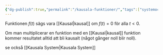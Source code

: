 ```yaml
---
{"dg-publish":true,"permalink":"/kausala-funktioner/","tags":["systemochtransformer"]}
---
```


Funktionen $f(t)$ sägs vara [[Kausal\|kausal]] om $f(t)=0$ för alla $t<0$. 

Om man multiplicerar en funktion med en [[Kausal\|kausal]] funktion kommer resultatet alltid att bli kausalt (något gånger noll blir noll).

se också [[Kausala System\|Kausala System]]